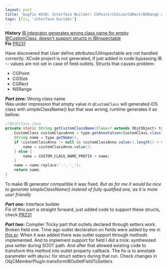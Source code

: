 ```yaml
---
layout: post
title: 'bugfix #230: Interface Builder: CGPoint/CGSize/CGRect/NSRange are not supported, wrong obj-c class name for empty @CustomClass()'
tags: [fix, 'interface builder']
---
```

**History** [IB integrator generates wrong class name for empty @CustomClass, doesn't support structs in IBInspectable](https://github.com/MobiVM/robovm/issues/230)  
**Fix** [PR231](https://github.com/MobiVM/robovm/pull/231)  

Have discovered that User define attributes/UIInspectable are not handled correctly: XCode project is not generated, if just added in code bypassing IB -- values are not set in case of field outlets. Structs that causes problem:
<!-- more -->
- CGPoint
- CGSize
- CGRect
- NSRange

***Part zero:*** Wrong class name  
Was under impression that empty value in `@CustomClass` will generated iOS class with simpleClassName() but that was wrong, runtime generates it as bellow:  
```java
//ObjCClass.java
private static String getCustomClassName(Class<? extends ObjCObject> type) {
    CustomClass customClassAnno = type.getAnnotation(CustomClass.class);
    String name = type.getName();
    if (customClassAnno != null && customClassAnno.value().length() > 0) {
        name = customClassAnno.value();
    } else {
        name = CUSTOM_CLASS_NAME_PREFIX + name;
    }
    name = name.replace('.', '_');
    return name;
}
```
To make IB generator compatible it was fixed. *But as for me it would be nice to generate simpleClassName() instead of fully qualified one, as it is more user friendly*

***Part one:*** Interface builder  
Fix of this part is straight forward, just added code to support these structs, check [PR231](https://github.com/MobiVM/robovm/pull/231)

***Part two:*** Compiler
Tricky part that outlets declared through setters work. Broken field one. Time ago outlet declaration on fields were added by me in [this pr](https://github.com/MobiVM/robovm/pull/109). When it was added there was outlet support through methods implemented. And to implement support for field I did a trick: synthesized java setter during SOOT path. And after that allowed existing code to transform this method into outlet property callback. The fix is to annotate parameter with `@ByVal` for struct setters during that run. Check changes in ObjCMemberPlugin.transformIBOutletFieldToSetters
